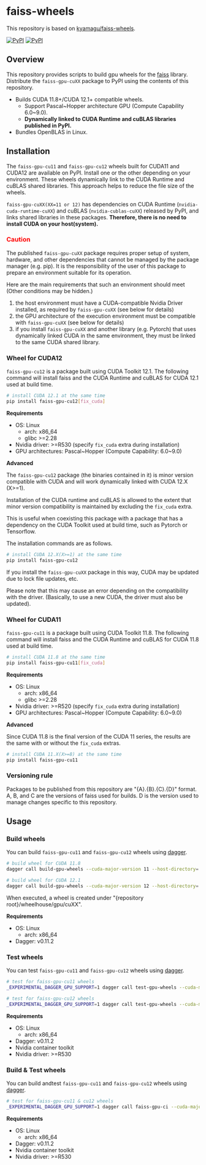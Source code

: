 # faiss-wheels

This repository is based on [kyamagu/faiss-wheels](https://github.com/kyamagu/faiss-wheels).

[![PyPI](https://img.shields.io/pypi/v/faiss-gpu-cu11?label=faiss-gpu-cu11)](https://pypi.org/project/faiss-gpu-cu11/)
[![PyPI](https://img.shields.io/pypi/v/faiss-gpu-cu12?label=faiss-gpu-cu12)](https://pypi.org/project/faiss-gpu-cu12/)

## Overview

This repository provides scripts to build gpu wheels for the [faiss](https://github.com/facebookresearch/faiss) library.
Distribute the `faiss-gpu-cuXX` package to PyPI using the contents of this repository. 

* Builds CUDA 11.8+/CUDA 12.1+ compatible wheels.
  * Support Pascal\~Hopper architecture GPU (Compute Capability 6.0\~9.0).
  * **Dynamically linked to CUDA Runtime and cuBLAS libraries published in PyPI.**
* Bundles OpenBLAS in Linux.


## Installation

The `faiss-gpu-cu11` and `faiss-gpu-cu12` wheels built for CUDA11 and CUDA12 are available on PyPI.
Install one or the other depending on your environment.
These wheels dynamically link to the CUDA Runtime and cuBLAS shared libraries. This approach helps to reduce the file size of the wheels.

`faiss-gpu-cuXX(XX=11 or 12)` has dependencies on CUDA Runtime (`nvidia-cuda-runtime-cuXX`) and cuBLAS (`nvidia-cublas-cuXX`) released by PyPI, and links shared libraries in these packages. 
**Therefore, there is no need to install CUDA on your host(system).**

### <span style="color: red; ">Caution</span>

The published `faiss-gpu-cuXX` package requires proper setup of system, hardware, and other dependencies that cannot be managed by the package manager (e.g. pip).
It is the responsibility of the user of this package to prepare an environment suitable for its operation.

Here are the main requirements that such an environment should meet (Other conditions may be hidden.)

1. the host environment must have a CUDA-compatible Nvidia Driver installed, as required by `faiss-gpu-cuXX` (see below for details)
2. the GPU architecture of the execution environment must be compatible with `faiss-gpu-cuXX` (see below for details)
3. if you install `faiss-gpu-cuXX` and another library (e.g. Pytorch) that uses dynamically linked CUDA in the same environment, they must be linked to the same CUDA shared library.

### Wheel for CUDA12

`faiss-gpu-cu12` is a package built using CUDA Toolkit 12.1.
The following command will install faiss and the CUDA Runtime and cuBLAS for CUDA 12.1 used at build time.

```bash
# install CUDA 12.1 at the same time
pip install faiss-gpu-cu12[fix_cuda]
```

**Requirements**
* OS: Linux
  * arch: x86_64
  * glibc >=2.28
* Nvidia driver: >=R530 (specify `fix_cuda` extra during installation)
* GPU architectures: Pascal\~Hopper (Compute Capability: 6.0\~9.0)

**Advanced**

The `faiss-gpu-cu12` package (the binaries contained in it) is minor version compatible with CUDA and will work dynamically linked with CUDA 12.X (X>=1).

Installation of the CUDA runtime and cuBLAS is allowed to the extent that minor version compatibility is maintained by excluding the `fix_cuda` extra.

This is useful when coexisting this package with a package that has a dependency on the CUDA Toolkit used at build time, such as Pytorch or Tensorflow.

The installation commands are as follows.

```bash
# install CUDA 12.X(X>=1) at the same time
pip install faiss-gpu-cu12
```

If you install the `faiss-gpu-cuXX` package in this way, CUDA may be updated due to lock file updates, etc.

Please note that this may cause an error depending on the compatibility with the driver. (Basically, to use a new CUDA, the driver must also be updated).


### Wheel for CUDA11

`faiss-gpu-cu11` is a package built using CUDA Toolkit 11.8.
The following command will install faiss and the CUDA Runtime and cuBLAS for CUDA 11.8 used at build time.

```bash
# install CUDA 11.8 at the same time
pip install faiss-gpu-cu11[fix_cuda]
```

**Requirements**
* OS: Linux
  * arch: x86_64
  * glibc >=2.28
* Nvidia driver: >=R520 (specify `fix_cuda` extra during installation)
* GPU architectures: Pascal\~Hopper (Compute Capability: 6.0\~9.0)

**Advanced**

Since CUDA 11.8 is the final version of the CUDA 11 series, the results are the same with or without the `fix_cuda` extras.

```bash
# install CUDA 11.X(X>=8) at the same time
pip install faiss-gpu-cu11
```

### Versioning rule

Packages to be published from this repository are "{A}.{B}.{C}.{D}" format.
A, B, and C are the versions of faiss used for builds.
D is the version used to manage changes specific to this repository.

## Usage

### Build wheels

You can build `faiss-gpu-cu11` and `faiss-gpu-cu12` wheels using [dagger](https://dagger.io).

```bash
# build wheel for CUDA 11.8
dagger call build-gpu-wheels --cuda-major-version 11 --host-directory=.:build-view --output ./wheelhouse/gpu/cuda11

# build wheel for CUDA 12.1
dagger call build-gpu-wheels --cuda-major-version 12 --host-directory=.:build-view --output ./wheelhouse/gpu/cuda12
```

When executed, a wheel is created under "{repository root}/wheelhouse/gpu/cuXX".


**Requirements**
* OS: Linux
  * arch: x86_64
* Dagger: v0.11.2

### Test wheels

You can test `faiss-gpu-cu11` and `faiss-gpu-cu12` wheels using [dagger](https://dagger.io).


```bash
# test for faiss-gpu-cu11 wheels
_EXPERIMENTAL_DAGGER_GPU_SUPPORT=1 dagger call test-gpu-wheels --cuda-major-version 11 --host-directory=.:test-view --wheel-directory=./wheelhouse/gpu/cuda11/

# test for faiss-gpu-cu12 wheels
_EXPERIMENTAL_DAGGER_GPU_SUPPORT=1 dagger call test-gpu-wheels --cuda-major-version 12 --host-directory=.:test-view --wheel-directory=./wheelhouse/gpu/cuda12/
```

**Requirements**
* OS: Linux
  * arch: x86_64
* Dagger: v0.11.2
* Nvidia container toolkit
* Nvidia driver: >=R530


### Build & Test wheels

You can build andtest `faiss-gpu-cu11` and `faiss-gpu-cu12` wheels using [dagger](https://dagger.io).

```bash
# test for faiss-gpu-cu11 & cu12 wheels
_EXPERIMENTAL_DAGGER_GPU_SUPPORT=1 dagger call faiss-gpu-ci --cuda-major-versions 11 --cuda-major-versions 12 --host-directory=.:ci-view --output=./wheelhouse
```

**Requirements**
* OS: Linux
  * arch: x86_64
* Dagger: v0.11.2
* Nvidia container toolkit
* Nvidia driver: >=R530